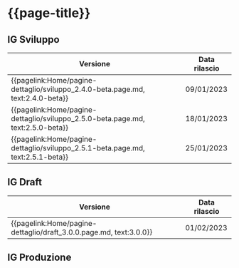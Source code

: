 # {{page-title}} 

## IG Sviluppo
|Versione|Data rilascio|
|---|---|
|{{pagelink:Home/pagine-dettaglio/sviluppo_2.4.0-beta.page.md, text:2.4.0-beta}}| 09/01/2023 | 
|{{pagelink:Home/pagine-dettaglio/sviluppo_2.5.0-beta.page.md, text:2.5.0-beta}}| 18/01/2023 | 
|{{pagelink:Home/pagine-dettaglio/sviluppo_2.5.1-beta.page.md, text:2.5.1-beta}}| 25/01/2023 |

## IG Draft
|Versione|Data rilascio|
|---|---|
|{{pagelink:Home/pagine-dettaglio/draft_3.0.0.page.md, text:3.0.0}}| 01/02/2023 | 

## IG Produzione